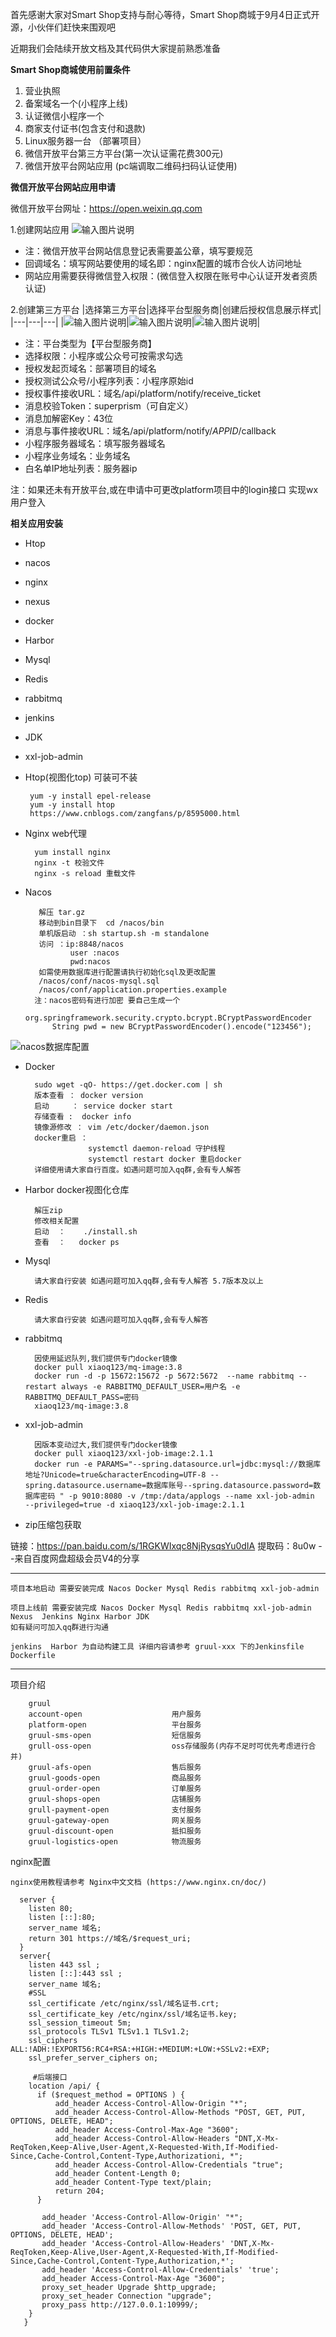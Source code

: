 首先感谢大家对Smart Shop支持与耐心等待，Smart Shop商城于9月4日正式开源，小伙伴们赶快来围观吧

近期我们会陆续开放文档及其代码供大家提前熟悉准备


**Smart Shop商城使用前置条件**

1. 营业执照
2. 备案域名一个(小程序上线)
3. 认证微信小程序一个
4. 商家支付证书(包含支付和退款)
5. Linux服务器一台  （部署项目）
6. 微信开放平台第三方平台(第一次认证需花费300元)
7. 微信开放平台网站应用 (pc端调取二维码扫码认证使用)

 
 **微信开放平台网站应用申请** 
      
微信开放平台网址：https://open.weixin.qq.com

1.创建网站应用
![输入图片说明](https://images.gitee.com/uploads/images/2021/0906/101746_1154f9da_8533008.png "屏幕截图.png")

- 注：微信开放平台网站信息登记表需要盖公章，填写要规范
- 回调域名：填写网站要使用的域名即：nginx配置的城市合伙人访问地址
- 网站应用需要获得微信登入权限：(微信登入权限在账号中心认证开发者资质认证)


2.创建第三方平台
|选择第三方平台|选择平台型服务商|创建后授权信息展示样式|
|---|---|---|
|![输入图片说明](https://images.gitee.com/uploads/images/2021/0906/102309_a16af02b_8533008.png "微信截图_20210906102255.png")|![输入图片说明](https://images.gitee.com/uploads/images/2021/0906/102322_07fa96a1_8533008.png "微信截图_20210906102205.png")|![输入图片说明](https://images.gitee.com/uploads/images/2021/0906/102332_89fcf0b5_8533008.png "微信截图_20210906102138.png")|
   
- 注：平台类型为【平台型服务商】
- 选择权限：小程序或公众号可按需求勾选
- 授权发起页域名：部署项目的域名
- 授权测试公众号/小程序列表：小程序原始id
- 授权事件接收URL：域名/api/platform/notify/receive_ticket
- 消息校验Token：superprism（可自定义）
- 消息加解密Key：43位
- 消息与事件接收URL：域名/api/platform/notify/$APPID$/callback
- 小程序服务器域名：填写服务器域名
- 小程序业务域名：业务域名
- 白名单IP地址列表：服务器ip

注：如果还未有开放平台,或在申请中可更改platform项目中的login接口 实现wx用户登入


 **相关应用安装** 
    
- Htop
- nacos           
- nginx
- nexus
- docker
- Harbor
- Mysql
- Redis
- rabbitmq
- jenkins
- JDK
- xxl-job-admin

- Htop(视图化top) 可装可不装 

       yum -y install epel-release
       yum -y install htop
       https://www.cnblogs.com/zangfans/p/8595000.html 

- Nginx web代理
  
        yum install nginx
        nginx -t 校验文件
        nginx -s reload 重载文件
- Nacos
  
         解压 tar.gz
         移动到bin目录下  cd /nacos/bin 
         单机版启动 ：sh startup.sh -m standalone    
         访问 ：ip:8848/nacos   
                user :nacos
                pwd:nacos
         如需使用数据库进行配置请执行初始化sql及更改配置
         /nacos/conf/nacos-mysql.sql
         /nacos/conf/application.properties.example
        注：nacos密码有进行加密 要自己生成一个
            org.springframework.security.crypto.bcrypt.BCryptPasswordEncoder
            String pwd = new BCryptPasswordEncoder().encode("123456");
![nacos数据库配置](https://images.gitee.com/uploads/images/2021/0909/093854_52bcc674_8055613.png "屏幕截图.png")
         
- Docker

        sudo wget -qO- https://get.docker.com | sh
        版本查看 ： docker version
        启动     ： service docker start
        存储查看 :  docker info
        镜像源修改 ： vim /etc/docker/daemon.json
        docker重启 ：
                    systemctl daemon-reload 守护线程
                    systemctl restart docker 重启docker
        详细使用请大家自行百度。如遇问题可加入qq群,会有专人解答
    
- Harbor docker视图化仓库

        解压zip 
        修改相关配置
        启动  ：    ./install.sh
        查看  ：   docker ps
     
- Mysql 
       
        请大家自行安装 如遇问题可加入qq群,会有专人解答 5.7版本及以上
     
- Redis
       
        请大家自行安装 如遇问题可加入qq群,会有专人解答
        
- rabbitmq 
       
        因使用延迟队列,我们提供专门docker镜像
        docker pull xiaoq123/mq-image:3.8
        docker run -d -p 15672:15672 -p 5672:5672  --name rabbitmq --restart always -e RABBITMQ_DEFAULT_USER=用户名 -e RABBITMQ_DEFAULT_PASS=密码 
        xiaoq123/mq-image:3.8
- xxl-job-admin
       
        因版本变动过大,我们提供专门docker镜像
        docker pull xiaoq123/xxl-job-image:2.1.1
        docker run -e PARAMS="--spring.datasource.url=jdbc:mysql://数据库地址?Unicode=true&characterEncoding=UTF-8 --spring.datasource.username=数据库账号--spring.datasource.password=数据库密码 " -p 9010:8080 -v /tmp:/data/applogs --name xxl-job-admin  --privileged=true -d xiaoq123/xxl-job-image:2.1.1

 
- zip压缩包获取
    
   
链接：https://pan.baidu.com/s/1RGKWIxqc8NjRysqsYu0dIA 
提取码：8u0w 
--来自百度网盘超级会员V4的分享
 
***
   
   
    项目本地启动 需要安装完成 Nacos Docker Mysql Redis rabbitmq xxl-job-admin
    
    项目上线前 需要安装完成 Nacos Docker Mysql Redis rabbitmq xxl-job-admin Nexus  Jenkins Nginx Harbor JDK 
    如有疑问可加入qq群进行沟通

    jenkins  Harbor 为自动构建工具 详细内容请参考 gruul-xxx 下的Jenkinsfile Dockerfile

***


项目介绍 
        
        gruul 
        account-open                    用户服务
        platform-open                   平台服务
        gruul-sms-open                  短信服务
        grull-oss-open                  oss存储服务(内存不足时可优先考虑进行合并)
        gruul-afs-open                  售后服务
        gruul-goods-open                商品服务
        gruul-order-open                订单服务
        gruul-shops-open                店铺服务
        grull-payment-open              支付服务
        gruul-gateway-open              网关服务
        gruul-discount-open             抵扣服务
        gruul-logistics-open            物流服务
        
nginx配置
  
    nginx使用教程请参考 Nginx中文文档 (https://www.nginx.cn/doc/)
    
      server {
        listen 80;
        listen [::]:80;
        server_name 域名;
        return 301 https://域名/$request_uri;
      }
      server{
        listen 443 ssl ;
        listen [::]:443 ssl ;
        server_name 域名;
        #SSL
        ssl_certificate /etc/nginx/ssl/域名证书.crt;
        ssl_certificate_key /etc/nginx/ssl/域名证书.key;
        ssl_session_timeout 5m;
        ssl_protocols TLSv1 TLSv1.1 TLSv1.2;
        ssl_ciphers ALL:!ADH:!EXPORT56:RC4+RSA:+HIGH:+MEDIUM:+LOW:+SSLv2:+EXP;
        ssl_prefer_server_ciphers on;

         #后端接口
        location /api/ {
          if ($request_method = OPTIONS ) {
              add_header Access-Control-Allow-Origin "*";
              add_header Access-Control-Allow-Methods "POST, GET, PUT, OPTIONS, DELETE, HEAD";
              add_header Access-Control-Max-Age "3600";
              add_header Access-Control-Allow-Headers "DNT,X-Mx-ReqToken,Keep-Alive,User-Agent,X-Requested-With,If-Modified-Since,Cache-Control,Content-Type,Authorizationi, *";
              add_header Access-Control-Allow-Credentials "true";
              add_header Content-Length 0;
              add_header Content-Type text/plain;
              return 204;
          }

           add_header 'Access-Control-Allow-Origin' "*";
           add_header 'Access-Control-Allow-Methods' 'POST, GET, PUT, OPTIONS, DELETE, HEAD';
           add_header 'Access-Control-Allow-Headers' 'DNT,X-Mx-ReqToken,Keep-Alive,User-Agent,X-Requested-With,If-Modified-Since,Cache-Control,Content-Type,Authorization,*';
           add_header 'Access-Control-Allow-Credentials' 'true';
           add_header Access-Control-Max-Age "3600";
           proxy_set_header Upgrade $http_upgrade;
           proxy_set_header Connection "upgrade";
           proxy_pass http://127.0.0.1:10999/;
        }
       }



